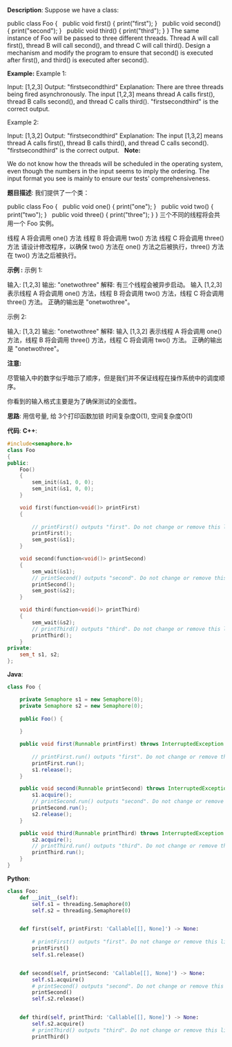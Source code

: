 __Description__:
Suppose we have a class:

public class Foo {
  public void first() { print("first"); }
  public void second() { print("second"); }
  public void third() { print("third"); }
}
The same instance of Foo will be passed to three different threads. Thread A will call first(), thread B will call second(), and thread C will call third(). Design a mechanism and modify the program to ensure that second() is executed after first(), and third() is executed after second().

__Example:__
Example 1:

Input: [1,2,3]
Output: "firstsecondthird"
Explanation: There are three threads being fired asynchronously. The input [1,2,3] means thread A calls first(), thread B calls second(), and thread C calls third(). "firstsecondthird" is the correct output.

Example 2:

Input: [1,3,2]
Output: "firstsecondthird"
Explanation: The input [1,3,2] means thread A calls first(), thread B calls third(), and thread C calls second(). "firstsecondthird" is the correct output.
 
__Note:__

We do not know how the threads will be scheduled in the operating system, even though the numbers in the input seems to imply the ordering. The input format you see is mainly to ensure our tests' comprehensiveness.

__题目描述__:
我们提供了一个类：

public class Foo {
  public void one() { print("one"); }
  public void two() { print("two"); }
  public void three() { print("three"); }
}
三个不同的线程将会共用一个 Foo 实例。

线程 A 将会调用 one() 方法
线程 B 将会调用 two() 方法
线程 C 将会调用 three() 方法
请设计修改程序，以确保 two() 方法在 one() 方法之后被执行，three() 方法在 two() 方法之后被执行。

__示例 :__
示例 1:

输入: [1,2,3]
输出: "onetwothree"
解释: 
有三个线程会被异步启动。
输入 [1,2,3] 表示线程 A 将会调用 one() 方法，线程 B 将会调用 two() 方法，线程 C 将会调用 three() 方法。
正确的输出是 "onetwothree"。

示例 2:

输入: [1,3,2]
输出: "onetwothree"
解释: 
输入 [1,3,2] 表示线程 A 将会调用 one() 方法，线程 B 将会调用 three() 方法，线程 C 将会调用 two() 方法。
正确的输出是 "onetwothree"。
 

__注意:__

尽管输入中的数字似乎暗示了顺序，但是我们并不保证线程在操作系统中的调度顺序。

你看到的输入格式主要是为了确保测试的全面性。

__思路__:
用信号量, 给 3个打印函数加锁
时间复杂度O(1), 空间复杂度O(1)

__代码__:
__C++__:
```C++
#include<semaphore.h>
class Foo 
{
public:
    Foo() 
    {
        sem_init(&s1, 0, 0);
        sem_init(&s1, 0, 0);
    }

    void first(function<void()> printFirst) 
    {
        
        // printFirst() outputs "first". Do not change or remove this line.
        printFirst();
        sem_post(&s1);
    }

    void second(function<void()> printSecond) 
    {
        sem_wait(&s1);
        // printSecond() outputs "second". Do not change or remove this line.
        printSecond();
        sem_post(&s2);
    }

    void third(function<void()> printThird) 
    {
        sem_wait(&s2);
        // printThird() outputs "third". Do not change or remove this line.
        printThird();
    }
private:
    sem_t s1, s2;
};
```

__Java__:
```Java
class Foo {

    private Semaphore s1 = new Semaphore(0);
    private Semaphore s2 = new Semaphore(0);
    
    public Foo() {
        
    }

    public void first(Runnable printFirst) throws InterruptedException {
        
        // printFirst.run() outputs "first". Do not change or remove this line.
        printFirst.run();
        s1.release();
    }

    public void second(Runnable printSecond) throws InterruptedException {
        s1.acquire();
        // printSecond.run() outputs "second". Do not change or remove this line.
        printSecond.run();
        s2.release();
    }

    public void third(Runnable printThird) throws InterruptedException {
        s2.acquire();
        // printThird.run() outputs "third". Do not change or remove this line.
        printThird.run();
    }
}
```

__Python__:
```Python
class Foo:
    def __init__(self):
        self.s1 = threading.Semaphore(0)
        self.s2 = threading.Semaphore(0)


    def first(self, printFirst: 'Callable[[], None]') -> None:
        
        # printFirst() outputs "first". Do not change or remove this line.
        printFirst()
        self.s1.release()


    def second(self, printSecond: 'Callable[[], None]') -> None:
        self.s1.acquire()
        # printSecond() outputs "second". Do not change or remove this line.
        printSecond()
        self.s2.release()


    def third(self, printThird: 'Callable[[], None]') -> None:
        self.s2.acquire()
        # printThird() outputs "third". Do not change or remove this line.
        printThird()
```